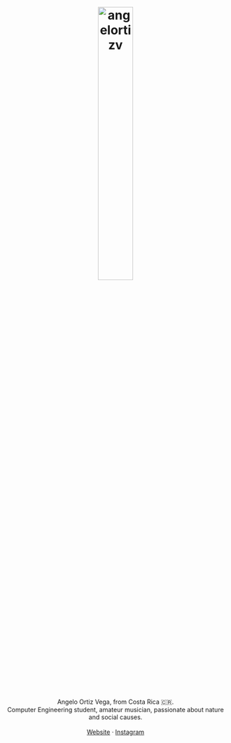 
<h1 align="center">
  <br>
  <a href="https://www.angelortizv.com/">
    <img width="40%" src="https://res.cloudinary.com/dek4evg4t/image/upload/v1611544455/angelortizv/text817.png" alt="angelortizv">
  </a>
</h1>


<p align="center">
  Angelo Ortiz Vega, from Costa Rica 🇨🇷.<br>
  Computer Engineering student, amateur musician, passionate about nature and social causes. <br><br>
 <a href="https://www.angelortizv.com/">Website</a>
 · <a href="https://www.instagram.com/angelortizv/">Instagram</a>
<br>
<br>
</p>




<!--
**angelortizv/angelortizv** is a ✨ _special_ ✨ repository because its `README.md` (this file) appears on your GitHub profile.

Here are some ideas to get you started:

- 🔭 I’m currently working on ...
- 🌱 I’m currently learning ...
- 👯 I’m looking to collaborate on ...
- 🤔 I’m looking for help with ...
- 💬 Ask me about ...
- 📫 How to reach me: ...
- 😄 Pronouns: ...
- ⚡ Fun fact: ...
-->

